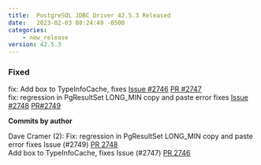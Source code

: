 ```yaml
---
title:  PostgreSQL JDBC Driver 42.5.3 Released
date:   2023-02-03 08:24:49 -0500
categories:
    - new_release
version: 42.5.3
---
```


### Fixed
fix: Add box to TypeInfoCache, fixes [Issue #2746](https://github.com/pgjdbc/pgjdbc/issues/2746) [PR #2747](https://github.com/pgjdbc/pgjdbc/pull/2747)\
fix: regression in PgResultSet LONG_MIN copy and paste error fixes [Issue #2748](https://github.com/pgjdbc/pgjdbc/issues/2748) [PR#2749](https://github.com/pgjdbc/pgjdbc/pull/2749)

<!--more-->

**Commits by author**

Dave Cramer (2):
      Fix: regression in PgResultSet LONG_MIN copy and paste error fixes Issue (#2749) [PR 2748](https://github.com/pgjdbc/pgjdbc/pull/2748)\
      Add box to TypeInfoCache, fixes Issue (#2747) [PR 2746](https://github.com/pgjdbc/pgjdbc/pull/2746) 


    
